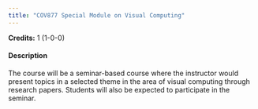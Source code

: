 ```yaml
---
title: "COV877 Special Module on Visual Computing"
---
```

**Credits:** 1 (1-0-0)

#### Description
The course will be a seminar-based course where the instructor would present topics in a selected theme in the area of visual computing through research papers. Students will also be expected to participate in the seminar.